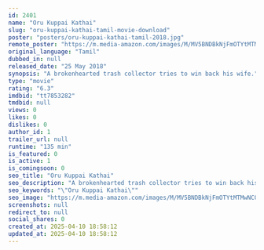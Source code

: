 ```yaml
---
id: 2401
name: "Oru Kuppai Kathai"
slug: "oru-kuppai-kathai-tamil-movie-download"
poster: "posters/oru-kuppai-kathai-tamil-2018.jpg"
remote_poster: "https://m.media-amazon.com/images/M/MV5BNDBkNjFmOTYtMTMwNC00OWU4LTk4ODYtNzY4MTEyOGUwM2M2XkEyXkFqcGdeQXVyMzYxOTQ3MDg@._V1_SX300.jpg"
original_language: "Tamil"
dubbed_in: null
released_date: "25 May 2018"
synopsis: "A brokenhearted trash collector tries to win back his wife."
type: "movie"
rating: "6.3"
imdbid: "tt7853282"
tmdbid: null
views: 0
likes: 0
dislikes: 0
author_id: 1
trailer_url: null
runtime: "135 min"
is_featured: 0
is_active: 1
is_comingsoon: 0
seo_title: "Oru Kuppai Kathai"
seo_description: "A brokenhearted trash collector tries to win back his wife."
seo_keywords: "\"Oru Kuppai Kathai\""
seo_image: "https://m.media-amazon.com/images/M/MV5BNDBkNjFmOTYtMTMwNC00OWU4LTk4ODYtNzY4MTEyOGUwM2M2XkEyXkFqcGdeQXVyMzYxOTQ3MDg@._V1_SX300.jpg"
screenshots: null
redirect_to: null
social_shares: 0
created_at: 2025-04-10 18:58:12
updated_at: 2025-04-10 18:58:12
---
```


